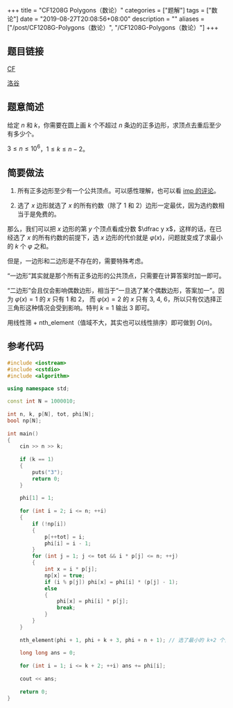 +++
title = "CF1208G Polygons（数论）"
categories = ["题解"]
tags = ["数论"]
date = "2019-08-27T20:08:56+08:00"
description = ""
aliases = ["/post/CF1208G-Polygons（数论）", "/CF1208G-Polygons（数论）"]
+++


## 题目链接

[CF](http://codeforces.com/contest/1208/problem/G)

[洛谷](https://www.luogu.org/problem/CF1208G)

## 题意简述

给定 $n$ 和 $k$，你需要在圆上画 $k$ 个不超过 $n$ 条边的正多边形，求顶点去重后至少有多少个。

$3\le n\le10^6$，$1\le k\le n-2$。

<!--more-->

## 简要做法

1. 所有正多边形至少有一个公共顶点。可以感性理解，也可以看 [imp 的评论](https://codeforces.com/blog/entry/69357?#comment-538545)。
	
2. 选了 $x$ 边形就选了 $x$ 的所有约数（除了 $1$ 和 $2$）边形一定最优，因为选约数相当于是免费的。

那么，我们可以把 $x$ 边形的第 $y$ 个顶点看成分数 $\dfrac y x$，这样的话，在已经选了 $x$ 的所有约数的前提下，选 $x$ 边形的代价就是 $\varphi(x)$，问题就变成了求最小的 $k$ 个 $\varphi$ 之和。

但是，一边形和二边形是不存在的，需要特殊考虑。

“一边形”其实就是那个所有正多边形的公共顶点，只需要在计算答案时加一即可。

“二边形”会且仅会影响偶数边形，相当于“一旦选了某个偶数边形，答案加一”。因为 $\varphi(x)=1$ 的 $x$ 只有 $1$ 和 $2$， 而 $\varphi(x)=2$ 的 $x$ 只有 $3$, $4$, $6$，所以只有仅选择正三角形这种情况会受到影响。特判 $k=1$ 输出 $3$ 即可。

用线性筛 + nth_element（值域不大，其实也可以线性排序）即可做到 $O(n)$。

## 参考代码

```cpp
#include <iostream>
#include <cstdio>
#include <algorithm>
 
using namespace std;

const int N = 1000010;
 
int n, k, p[N], tot, phi[N];
bool np[N];
 
int main()
{
	cin >> n >> k;
	
	if (k == 1)
	{
		puts("3");
		return 0;
	}
	
	phi[1] = 1;
	
	for (int i = 2; i <= n; ++i)
	{
		if (!np[i])
		{
			p[++tot] = i;
			phi[i] = i - 1;
		}
		for (int j = 1; j <= tot && i * p[j] <= n; ++j)
		{
			int x = i * p[j];
			np[x] = true;
			if (i % p[j]) phi[x] = phi[i] * (p[j] - 1);
			else
			{
				phi[x] = phi[i] * p[j];
				break;
			}
		}
	}
	
	nth_element(phi + 1, phi + k + 3, phi + n + 1); // 选了最小的 k+2 个，其中前两个是“一边形”和“二边形”的代价
	
	long long ans = 0;
	
	for (int i = 1; i <= k + 2; ++i) ans += phi[i];
	
	cout << ans;
	
	return 0;
}
```